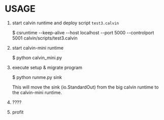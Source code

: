 USAGE
=====

1. start calvin runtime and deploy script `test3.calvin`

    $ csruntime --keep-alive --host localhost --port 5000 --controlport 5001 calvin/scripts/test3.calvin

2. start calvin-mini runtime

    $ python calvin_mini.py

3. execute setup & migrate program

    $ python runme.py sink
    
    This will move the sink (io.StandardOut) from the big calvin runtime to the calvin-mini runtime.

4. ????

5. profit
